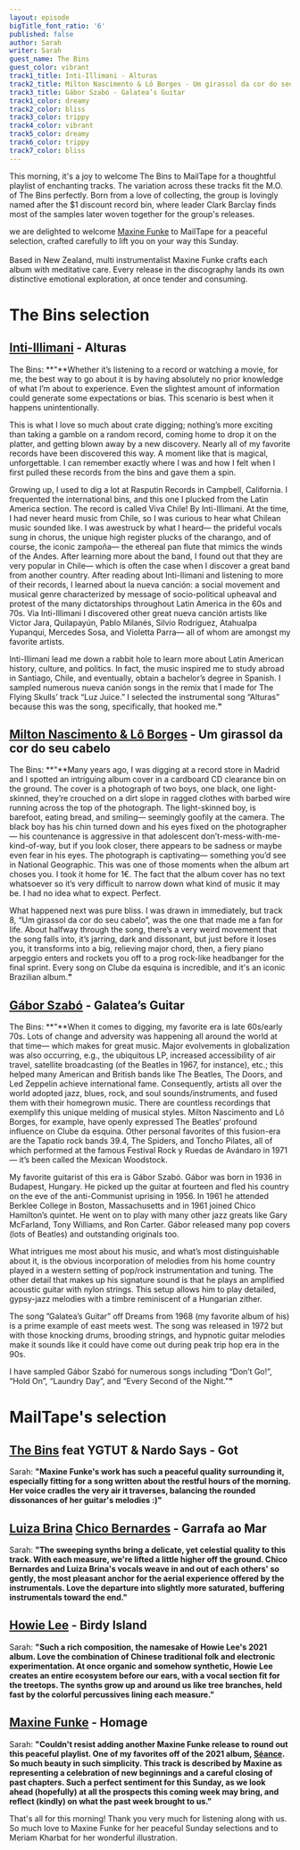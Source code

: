 ```yaml
---
layout: episode
bigTitle_font_ratio: '6'
published: false
author: Sarah
writer: Sarah
guest_name: The Bins
guest_color: vibrant
track1_title: Inti-Illimani - Alturas
track2_title: Milton Nascimento & Lô Borges - Um girassol da cor do seu cabelo
track3_title: Gábor Szabó - Galatea’s Guitar
track1_color: dreamy
track2_color: bliss
track3_color: trippy
track4_color: vibrant
track5_color: dreamy
track6_color: trippy
track7_color: bliss
---
```

<p id="introduction"> This morning, it's a joy to welcome The Bins to MailTape for a thoughtful playlist of enchanting tracks. The variation across these tracks fit the M.O. of The Bins perfectly. Born from a love of collecting, the group is lovingly named after the $1 discount record bin, where leader Clark Barclay finds most of the samples later woven together for the group's releases. 
  
  we are delighted to welcome [Maxine Funke](https://maxinefunke1.bandcamp.com/music) to MailTape for a peaceful selection, crafted carefully to lift you on your way this Sunday. 
<br><br>
Based in New Zealand, multi instrumentalist Maxine Funke crafts each album with meditative care. Every release in the discography lands its own distinctive emotional exploration, at once tender and consuming.  
</p> 

# The Bins selection

##  [Inti-Illimani](https://www.discogs.com/artist/180914-Inti-Illimani) - Alturas
The Bins: **"**Whether it’s listening to a record or watching a movie, for me, the best way to go about it is by having absolutely no prior knowledge of what I’m about to experience. Even the slightest amount of information could generate some expectations or bias. This scenario is best when it happens unintentionally.

This is what I love so much about crate digging; nothing’s more exciting than taking a gamble on a random record, coming home to drop it on the platter, and getting blown away by a new discovery. Nearly all of my favorite records have been discovered this way. A moment like that is magical, unforgettable. I can remember exactly where I was and how I felt when I first pulled these records from the bins and gave them a spin.

Growing up, I used to dig a lot at Rasputin Records in Campbell, California. I frequented the international bins, and this one I plucked from the Latin America section. The record is called Viva Chile! By Inti-Illimani. At the time, I had never heard music from Chile, so I was curious to hear what Chilean music sounded like. I was awestruck by what I heard— the prideful vocals sung in chorus, the unique high register plucks of the charango, and of course, the iconic zampoña— the ethereal pan flute that mimics the winds of the Andes. After learning more about the band, I found out that they are very popular in Chile— which is often the case when I discover a great band from another country. After reading about Inti-Ilimani and listening to more of their records, I learned about la nueva canción: a social movement and musical genre characterized by message of socio-political upheaval and protest of the many dictatorships throughout Latin America in the 60s and 70s. Via Inti-Illimani I discovered other great nueva canción artists like Victor Jara, Quilapayún, Pablo Milanés, Silvio Rodríguez, Atahualpa Yupanqui, Mercedes Sosa, and Violetta Parra— all of whom are amongst my favorite artists.

Inti-Illimani lead me down a rabbit hole to learn more about Latin American history, culture, and politics. In fact, the music inspired me to study abroad in Santiago, Chile, and eventually, obtain a bachelor’s degree in Spanish. I sampled numerous nueva canión songs in the remix that I made for The Flying Skulls’ track “Luz Juice.” I selected the instrumental song “Alturas” because this was the song, specifically, that hooked me.**"**

##  [Milton Nascimento & Lô Borges](https://www.discogs.com/master/167258-Milton-Nascimento-L%C3%B4-Borges-Clube-Da-Esquina) - Um girassol da cor do seu cabelo
The Bins: **"**Many years ago, I was digging at a record store in Madrid and I spotted an intriguing album cover in a cardboard CD clearance bin on the ground. The cover is a photograph of two boys, one black, one light-skinned, they’re crouched on a dirt slope in ragged clothes with barbed wire running across the top of the photograph. The light-skinned boy, is barefoot, eating bread, and smiling— seemingly goofily at the camera. The black boy has his chin turned down and his eyes fixed on the photographer— his countenance is aggressive in that adolescent don’t-mess-with-me-kind-of-way, but if you look closer, there appears to be sadness or maybe even fear in his eyes. The photograph is captivating— something you’d see in National Geographic. This was one of those moments when the album art choses you. I took it home for 1€. The fact that the album cover has no text whatsoever so it’s very difficult to narrow down what kind of music it may be. I had no idea what to expect. Perfect.

What happened next was pure bliss. I was drawn in immediately, but track 8, “Um girassol da cor do seu cabelo”, was the one that made me a fan for life. About halfway through the song, there’s a very weird movement that the song falls into, it’s jarring, dark and dissonant, but just before it loses you, it transforms into a big, relieving major chord, then, a fiery piano arpeggio enters and rockets you off to a prog rock-like headbanger for the final sprint. Every song on Clube da esquina is incredible, and it's an iconic Brazilian album.**"**

## [Gábor Szabó](https://www.discogs.com/artist/22851-Gabor-Szabo) - Galatea’s Guitar
The Bins: **"**When it comes to digging, my favorite era is late 60s/early 70s. Lots of change and adversity was happening all around the world at that time— which makes for great music. Major evolvements in globalization was also occurring, e.g., the ubiquitous LP, increased accessibility of air travel, satellite broadcasting (of the Beatles in 1967, for instance), etc.; this helped many American and British bands like The Beatles, The Doors, and Led Zeppelin achieve international fame. Consequently, artists all over the world adopted jazz, blues, rock, and soul sounds/instruments, and fused them with their homegrown music. There are countless recordings that exemplify this unique melding of musical styles. Milton Nascimento and Lô Borges, for example, have openly expressed The Beatles’ profound influence on Clube da esquina. Other personal favorites of this fusion-era are the Tapatio rock bands 39.4, The Spiders, and Toncho Pilates, all of which performed at the famous Festival Rock y Ruedas de Avándaro in 1971— it’s been called the Mexican Woodstock.

My favorite guitarist of this era is Gábor Szabó. Gábor was born in 1936 in Budapest, Hungary. He picked up the guitar at fourteen and fled his country on the eve of the anti-Communist uprising in 1956. In 1961 he attended Berklee College in Boston, Massachusetts and in 1961 joined Chico Hamilton’s quintet. He went on to play with many other jazz greats like Gary McFarland, Tony Williams, and Ron Carter. Gábor released many pop covers (lots of Beatles) and outstanding originals too.

What intrigues me most about his music, and what’s most distinguishable about it, is the obvious incorporation of melodies from his home country played in a western setting of pop/rock instrumentation and tuning. The other detail that makes up his signature sound is that he plays an amplified acoustic guitar with nylon strings. This setup allows him to play detailed, gypsy-jazz melodies with a timbre reminiscent of a Hungarian zither.

The song ”Galatea’s Guitar” off Dreams from 1968 (my favorite album of his) is a prime example of east meets west. The song was released in 1972 but with those knocking drums, brooding strings, and hypnotic guitar melodies make it sounds like it could have come out during peak trip hop era in the 90s.

I have sampled Gábor Szabó for numerous songs including “Don’t Go!”, “Hold On”, “Laundry Day”, and “Every Second of the Night."**"**

# MailTape's selection

## [The Bins](https://thebins.bandcamp.com/) feat YGTUT & Nardo Says - Got
Sarah: **"**Maxine Funke's work has such a peaceful quality surrounding it, especially fitting for a song written about the restful hours of the morning. Her voice cradles the very air it traverses, balancing the rounded dissonances of her guitar's melodies :)**"**

## [Luiza Brina](https://luizabrina.bandcamp.com/track/butterfly-part-julia-branco) [Chico Bernardes](https://chicobernardes.bandcamp.com/) - Garrafa ao Mar
Sarah: **"**The sweeping synths bring a delicate, yet celestial quality to this track. With each measure, we're lifted a little higher off the ground. Chico Bernardes and Luiza Brina's vocals weave in and out of each others' so gently, the most pleasant anchor for the aerial experience offered by the instrumentals. Love the departure into slightly more saturated, buffering instrumentals toward the end.**"**

## [Howie Lee](https://howielee.bandcamp.com/album/birdy-island) - Birdy Island
Sarah: **"**Such a rich composition, the namesake of Howie Lee's 2021 album. Love the combination of Chinese traditional folk and electronic experimentation. At once organic and somehow synthetic, Howie Lee creates an entire ecosystem before our ears, with a vocal section fit for the treetops. The synths grow up and around us like tree branches, held fast by the colorful percussives lining each measure.**"**

## [Maxine Funke](https://maxinefunke1.bandcamp.com/music) - Homage
Sarah: **"**Couldn't resist adding another Maxine Funke release to round out this peaceful playlist. One of my favorites off of the 2021 album, [Séance](https://maxinefunke1.bandcamp.com/album/seance). So much beauty in such simplicity. This track is described by Maxine as representing a celebration of new beginnings and a careful closing of past chapters. Such a perfect sentiment for this Sunday, as we look ahead (hopefully) at all the prospects this coming week may bring, and reflect (kindly) on what the past week brought to us.**"**

<p id="outroduction">That's all for this morning! Thank you very much for listening along with us. So much love to Maxine Funke for her peaceful Sunday selections and to Meriam Kharbat for her wonderful illustration.</p>

